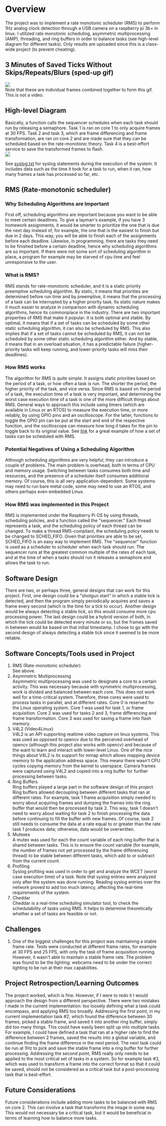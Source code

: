 # Overview #
The project was to implement a rate monotonic scheduler (RMS) to perform 1Hz analog clock detection through a USB camera on a raspberry pi 3b+ in linux. I utilized rate monotonic scheduling, asymmetric multiprocessing (AMP), threading, and ring buffers in order to balance tasks (see high-level diagram for different tasks). Only results are uploaded since this is a class-wide project (to prevent cheating).</br>

## 3 Minutes of Saved Ticks Without Skips/Repeats/Blurs (sped-up gif) ##
![](https://github.com/isch4196/real-time-embedded/blob/master/3mindiff.gif)<br/>
Note that these are individual frames combined together to form this gif. This is not a video.

## High-level Diagram ##
Basically, a function calls the sequencer schedules when each task should run by releasing a semaphore. Task 1 is ran on core 1 to only acquire frames at 30 FPS. Task 2 and task 3, which are frame differencing and frame transformation, are ran on core 2 and are made sure that they can be scheduled based on the rate-monotonic theory. Task 4 is a best-effort service to save the transformed frames to flash.
</br>
![](https://github.com/isch4196/real-time-embedded/blob/master/5318_high_level_diagram.png)

See [syslog.txt](https://github.com/isch4196/real-time-embedded/blob/master/syslog.txt) for syslog statements during the execution of the system. It includes data such as the time it took for a task to run, when it ran, how many frames a task has processed so far, etc.

## RMS (Rate-monotonic scheduler) ##
### Why Scheduling Algorithms are Important ###
First off, scheduling algorithms are important because you want to be able to meet certain deadlines. To give a layman's example, if you have 3 homework assignments, it would be smarter to prioritize the one that is due the next day instead of, for example, the one that is the easiest to finish but due in 2 days. This way, you will be able to finish each of the assignments before each deadline. Likewise, in programming, there are tasks they need to be finished before a certain deadline, hence why scheduling algorithms are so important. If there were not some sort of scheduling algorithm in place, a program for example may be starved of cpu time and feel unresponsive to the user. 

### What is RMS? ###
RMS stands for rate-monotonic scheduler, and it is a static priority preemptive scheduling algorithm. By static, it means that priorities are determined before run time and by preemptive, it means that the processing of a task can be interrupted by a higher priority task. Its static nature makes it much easier to analyze in comparison with dynamic scheduling algorithms, hence its commonplace in the industry. There are two important properties of RMS that make it popular: it is both optimal and stable. By optimal, it means that if a set of tasks can be scheduled by some other static scheduling algorithm, it can also be scheduled by RMS. This also implies that if a set of tasks cannot be scheduled by RMS, it can not be scheduled by some other static scheduling algorithm either. And by stable, it means that in an overload situation, it has a predictable failure (higher-priority tasks will keep running, and lower-priority tasks will miss their deadlines).<br/>

### How RMS works ###
The algorithm for RMS is quite simple. It assigns static priorities based on the period of a task, or how often a task is run. The shorter the period, the higher priority of the task, and vice versa. Since RMS is based on the period of a task, the execution time of a task is very important, and determining the worst case execution time of a task is one of the more difficult things about RMS. General ways to approach this include using timers (which are available in Linux or an RTOS) to measure the execution time, or more reliably, by using GPIO pins and an oscilloscope. For the latter, functions to toggle the GPIO pin can be put at the start and end of the respective function, and the oscilloscope can measure how long it takes for the pin to toggle back to its original value. See [link](https://www.geeksforgeeks.org/rate-monotonic-scheduling/) for a great example of how a set of tasks can be scheduled with RMS.

### Potential Negatives of Using a Scheduling Algorithm ###
Although scheduling algorithms are very helpful, they can introduce a couple of problems. The main problem is overhead, both in terms of CPU and memory usage. Switching between tasks consumes both time and resources, and the presence of a scheduler itself consumes additional memory. Of course, this is all very application-dependent. Some systems may need to run bare metal code, some may need to use an RTOS, and others perhaps even embedded Linux.

### How RMS was implemented in this Project ###
RMS is implemented under the Raspberry Pi OS by using threads, scheduling policies, and a function called the "sequencer." Each thread represents a task, and the scheduling policy of each thread can be changed. To make a thread RMS-compliant, the scheduling policy needs to be changed to SCHED_FIFO. Given that priorities are able to be set, SCHED_FIFO is an easy way to implement RMS. The "sequencer" function is used as a scheduler to scheduler when each task should run. The sequencer runs at the greatest common multiple of the rates of each task, and at the time of when a tasks should run it releases a semaphore and allows the task to run.

## Software Design ##
There are two, or perhaps three, general designs that can work for this project. First, one design could be a "shotgun start" in which a stable tick is detected, and then the program simply periodically acquires and saves a frame every second (which is the time for a tick to occur). Another design would be always detecting a stable tick, so this would consume more cpu processing power. The last design could be a hybrid version of both, in which the tick could be detected every minute or so, but the frames saved in between would be based on that initial timestamp. I chose to go with the second design of always detecting a stable tick since it seemed to be more reliable.

## Software Concepts/Tools used in Project ##
1) RMS (Rate-monotonic scheduler)<br/>
See above.
2) Asymmetric Multiprocessing<br/>
Asymmetric multiprocessing was used to designate a core to a certain activity. This was necessary because with symmetric multiprocessing, work is divided and balanced between each core. This does not work well for a time-critical system. Therefore, three cores were used to process tasks in parallel, and at different rates. Core 0 is reserved for the Linux operating system. Core 1 was used for task 1, or frame acquisition. Core 2 was used for tasks 2 and 3, frame differencing and frame transformation. Core 3 was used for saving a frame into flash memory.
3) V4L2 (Video4Linux)<br/>
V4L2 is an API supporting realtime video capture on linux systems. This was used as opposed to opencv due to the perceived overhead of opencv (although this project also works with opencv) and because of the want to learn and interact with lower-level Linux. One of the nice things about V4L2 is its support for mmap which allows mapping device memory to the application address space. This means there wasn't CPU cycles copying memory from the kernel to userspace. Camera frames were captured using V4L2 and copied into a ring buffer for further processing between tasks.
4) Ring Buffers<br/>
Ring buffers played a large part in the software design of this project. Ring buffers allowed decoupling between different tasks that ran at different rates. For example, task 1 frame acquisition simply needed to worry about acquiring frames and dumping the frames into the ring buffer that would then be processed by task 2. This way, task 1 doesn't need to worry about waiting for task 2 to finish processing the data before continuing to fill the buffer with new frames. Of course, task 2 still needs to consume the data at a rate equal to or greater than the rate task 1 produces data; otherwise, data would be overwritten.
5) Mutexes<br/>
A mutex was used for each the count variable of each ring buffer that is shared between tasks. This is to ensure the count variable (for example, the number of frames not yet processed by the frame differencing thread) to be stable between different tasks, which add to or subtract from the current count.
6) Profiling<br/>
Syslog profiling was used in order to get and analyze the WCET (worst case execution time) of a task. Note that syslog entries were analyzed only after the system was done running. Reading syslog entries over the network proved to add too much latency, affecting the real-time requirements of the system.
7) Cheddar<br/>
Cheddar is a real-time scheduling simulator tool, to check the schedulability of tasks using RMS. It helps to determine theoretically whether a set of tasks are feasible or not.

## Challenges ##
1) One of the biggest challenges for this project was maintaining a stable frame rate. Tests were conducted at different frame rates, for example at 30 FPS and 25 FPS, with only the task of frame acquisition running. However, it wasn't able to maintain a stable frame rate. The problem was found to be the lighting: webcams need to be under the correct lighting to be run at their max capabilities.

## Project Retrospection/Learning Outcomes ##
The project worked, which is fine. However, if I were to redo it I would approach the design from a different perspective. There were two mistakes I made in the current implementation: too loosely defining what a task could encompass, and applying RMS too broadly. Addressing the first point, in my current implementation task #2, which found the difference between 30 frames, picked a stable frame, and saved it into another ring buffer, simply did too many things. This could have easily been split up into multiple tasks. For example, I could have defined a task that ran at a higher rate to find the difference between 2 frames, saved the results into a global variable, and continue finding the frame difference in the next period. The next task could be run at 1Hz to pick and save the stable frame into a ring buffer for further processing. Addressing the second point, RMS really only needs to be applied to the most critical set of tasks in a system. So for example task #3, which was used to transform a frame into the correct format so that it could be saved, should not be considered as a critical task but a post-processing task that is best-effort.

## Future Considerations ##
Future considerations include adding more tasks to be balanced with RMS on core 2. This can involve a task that transforms the image in some way. This would not necessary be a critical task, but it would be beneficial in terms of learning how to balance more tasks. 
